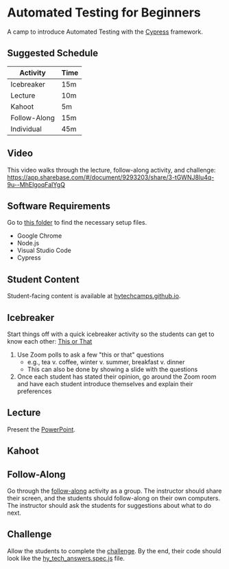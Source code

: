 # Automated Testing for Beginners
A camp to introduce Automated Testing with the [Cypress](https://www.cypress.io/) framework.

## Suggested Schedule

| Activity | Time |
|-|-|
| Icebreaker | 15m |
| Lecture | 10m |
| Kahoot | 5m |
| Follow-Along | 15m |
| Individual | 45m |

## Video
This video walks through the lecture, follow-along activity, and challenge: https://app.sharebase.com/#/document/9293203/share/3-tGWNJ8lu4q-9u--MhElgoqFaIYgQ

## Software Requirements
Go to [this folder](https://app.sharebase.com/#/folder/1279586/share/3-TMkMlfmH5Qx1RFMll6XB4vI3Reo) to find the necessary setup files.

- Google Chrome
- Node.js
- Visual Studio Code
- Cypress

## Student Content
Student-facing content is available at [hytechcamps.github.io](https://hytechcamps.github.io/automated-testing).

## Icebreaker
Start things off with a quick icebreaker activity so the students can get to know each other: [This or That](https://www.teacherspayteachers.com/Product/This-or-That-An-Icebreaker-that-Rocks-1977647)

1. Use Zoom polls to ask a few "this or that" questions
    - e.g., tea v. coffee, winter v. summer, breakfast v. dinner
    - This can also be done by showing a slide with the questions
1. Once each student has stated their opinion, go around the Zoom room and have each student introduce themselves and explain their preferences

## Lecture
Present the [PowerPoint](AutomatedTestingForBeginners.pptx).

## Kahoot

## Follow-Along
Go through the [follow-along](FollowAlong.md) activity as a group. The instructor should share their screen, and the students should follow-along on their own computers. The instructor should ask the students for suggestions about what to do next.

## Challenge
Allow the students to complete the [challenge](Challenge.md). By the end, their code should look like the [hy_tech_answers.spec.js](CypressProject/cypress/integration/hy_tech_answers.spec.js) file.